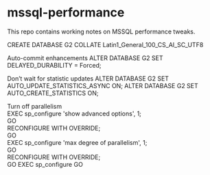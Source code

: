 # mssql-performance
This repo contains working notes on MSSQL performance tweaks.

CREATE DATABASE G2 COLLATE Latin1_General_100_CS_AI_SC_UTF8

Auto-commit enhancements
ALTER DATABASE G2 SET DELAYED_DURABILITY = Forced;

Don’t wait for statistic updates
ALTER DATABASE G2 SET AUTO_UPDATE_STATISTICS_ASYNC ON;
ALTER DATABASE G2 SET AUTO_CREATE_STATISTICS ON; 

Turn off parallelism  
EXEC sp_configure 'show advanced options', 1;  
GO  
RECONFIGURE WITH OVERRIDE;  
GO  
EXEC sp_configure 'max degree of parallelism', 1;  
GO  
RECONFIGURE WITH OVERRIDE;  
GO
EXEC sp_configure
GO
